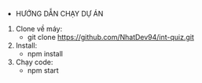 * HƯỚNG DẪN CHẠY DỰ ÁN
1. Clone về máy: 
    - git clone https://github.com/NhatDev94/int-quiz.git
2. Install:
    - npm install
3. Chạy code: 
    - npm start
